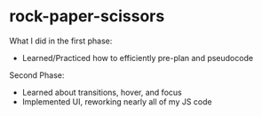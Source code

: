 # rock-paper-scissors

What I did in the first phase:
- Learned/Practiced how to efficiently pre-plan and pseudocode

Second Phase:
- Learned about transitions, hover, and focus
- Implemented UI, reworking nearly all of my JS code
